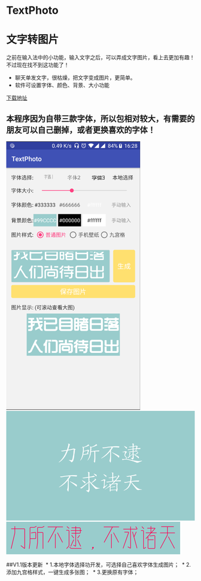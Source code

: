 # TextPhoto
文字转图片
============================

之前在输入法中的小功能，输入文字之后，可以弄成文字图片，看上去更加有趣！不过现在找不到这功能了！

* 聊天单发文字，很枯燥，把文字变成图片，更简单。
* 软件可设置字体、颜色、背景、大小功能

[下载地址](https://github.com/lycc123456/TextPhoto/raw/master/app/release/app-release.apk)


## 本程序因为自带三款字体，所以包相对较大，有需要的朋友可以自己删掉，或者更换喜欢的字体！

![Aaron Swartz](https://raw.githubusercontent.com/lycc123456/TextPhoto/master/20180518162921.png)
![Aaron Swartz](https://raw.githubusercontent.com/lycc123456/TextPhoto/master/20180228163548.png)
![Aaron Swartz](https://raw.githubusercontent.com/lycc123456/TextPhoto/master/20180228155217.png)


##V1.1版本更新
  * 1.本地字体选择功开发，可选择自己喜欢字体生成图片；
  * 2.添加九宫格样式，一键生成多张图；
  * 3.更换原有字体；
